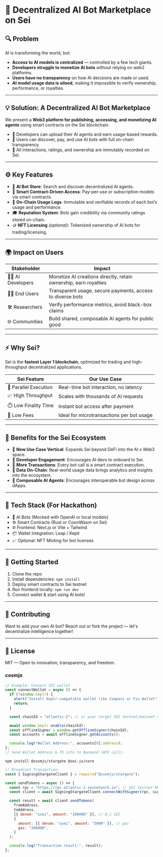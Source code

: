 # 🤖 Decentralized AI Bot Marketplace on Sei

## 🔍 Problem

AI is transforming the world, but:
- **Access to AI models is centralized** — controlled by a few tech giants.
- **Developers struggle to monetize AI bots** without relying on web2 platforms.
- **Users have no transparency** on how AI decisions are made or used.
- **AI model usage data is siloed**, making it impossible to verify ownership, performance, or royalties.

---

## 💡 Solution: A Decentralized AI Bot Marketplace

We present a **Web3 platform for publishing, accessing, and monetizing AI agents** using smart contracts on the Sei blockchain. 

- 🧠 Developers can upload their AI agents and earn usage-based rewards.
- 💼 Users can discover, pay, and use AI bots with full on-chain transparency.
- 🔐 All interactions, ratings, and ownership are immutably recorded on Sei.

---

## ⚙️ Key Features

- 🛒 **AI Bot Store**: Search and discover decentralized AI agents.
- 🔗 **Smart Contract-Driven Access**: Pay-per-use or subscription models via smart contracts.
- 🧾 **On-Chain Usage Logs**: Immutable and verifiable records of each bot’s usage and performance.
- 🎓 **Reputation System**: Bots gain credibility via community ratings stored on-chain.
- 🪙 **NFT Licensing** *(optional)*: Tokenized ownership of AI bots for trading/licensing.

---

## 🌍 Impact on Users

| Stakeholder | Impact |
|-------------|--------|
| 👨‍💻 AI Developers | Monetize AI creations directly, retain ownership, earn royalties |
| 🙋‍♂️ End Users    | Transparent usage, secure payments, access to diverse bots |
| 🛠️ Researchers    | Verify performance metrics, avoid black-box claims |
| 🌐 Communities    | Build shared, composable AI agents for public good |

---


## ⚡ Why Sei?

Sei is the **fastest Layer 1 blockchain**, optimized for trading and high-throughput decentralized applications.

| Sei Feature | Our Use Case |
|-------------|--------------|
| 🚀 Parallel Execution | Real-time bot interaction, no latency |
| 📈 High Throughput    | Scales with thousands of AI requests |
| ⏱️ Low Finality Time  | Instant bot access after payment |
| 💸 Low Fees           | Ideal for microtransactions per bot usage |

---


## 🧠 Benefits for the Sei Ecosystem

- 🎯 **New Use Case Vertical**: Expands Sei beyond DeFi into the AI x Web3 space.
- 🌱 **Developer Engagement**: Encourages AI devs to onboard to Sei.
- 🔁 **More Transactions**: Every bot call is a smart contract execution.
- 💎 **Data On-Chain**: Real-world usage data brings analytics and insights into the ecosystem.
- 🤝 **Composable AI Agents**: Encourages interoperable bot design across dApps.

---

## 🚧 Tech Stack (For Hackathon)

- 🧠 AI Bots (Mocked with OpenAI or local models)
- ⚙️ Smart Contracts (Rust or CosmWasm on Sei)
- 🌐 Frontend: Next.js or Vite + Tailwind
- 📦 Wallet Integration: Leap / Keplr
- 📈 Optional: NFT Minting for bot licenses

---

## 🚀 Getting Started

1. Clone the repo
2. Install dependencies: `npm install`
3. Deploy smart contracts to Sei testnet
4. Run frontend locally: `npm run dev`
5. Connect wallet & start using AI bots!

---

## 🤝 Contributing

Want to add your own AI bot? Reach out or fork the project — let's decentralize intelligence together!

---

## 📜 License

MIT — Open to innovation, transparency, and freedom.




### cosmjs

```js
// Example: Connect SEI wallet
const connectWallet = async () => {
  if (!window.keplr) {
    alert("Install Keplr-compatible wallet like Compass or Fin Wallet");
    return;
  }

  const chainId = "atlantic-2"; // or your target SEI testnet/mainnet chain ID

  await window.keplr.enable(chainId);
  const offlineSigner = window.getOfflineSigner(chainId);
  const accounts = await offlineSigner.getAccounts();

  console.log("Wallet Address:", accounts[0].address);
};
// Send Wallet Address & TX info to Backend (API call).
```

```shell
npm install @cosmjs/stargate @sei-js/core
```

```js
// Broadcast Transaction:
const { SigningStargateClient } = require("@cosmjs/stargate");

const sendTokens = async () => {
  const rpc = "https://rpc.atlantic-2.seinetwork.io"; // SEI testnet RPC
  const client = await SigningStargateClient.connectWithSigner(rpc, signer);

  const result = await client.sendTokens(
    fromAddress,
    toAddress,
    [{ denom: "usei", amount: "100000" }], // 0.1 SEI
    {
      amount: [{ denom: "usei", amount: "5000" }], // gas
      gas: "200000",
    }
  );

  console.log("Transaction result:", result);
};
```